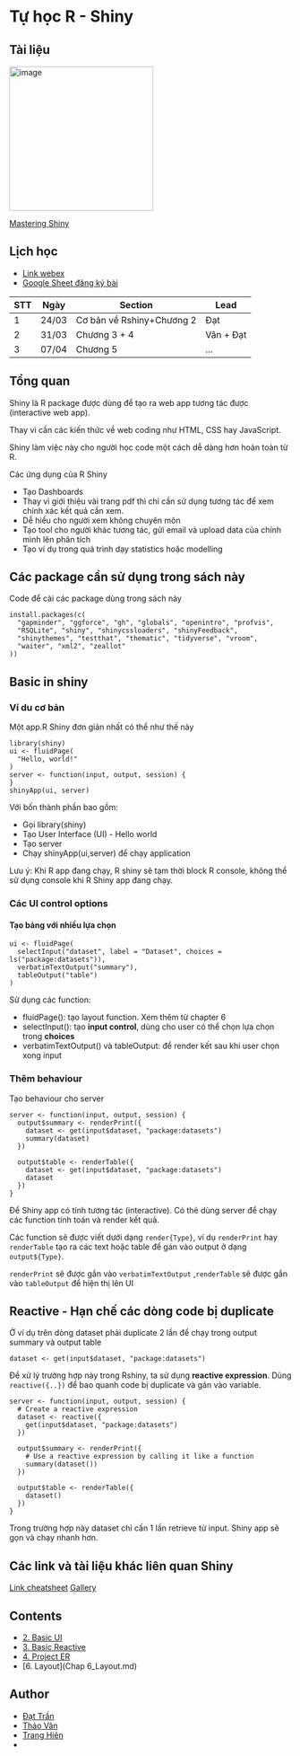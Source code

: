 # Tự học R - Shiny

## Tài liệu
<img width="257" alt="image" src="https://github.com/thiendattran/R_shiny/assets/120559860/78bb8f88-5717-4d3a-89c1-7989b940fe3f">

[Mastering Shiny](https://mastering-shiny.org/?fbclid=IwAR1PEqbhGtWVgtWBvjdZ9VlcI8MI0z7n5V63msuSeXM5BqafMk9focTB2_U
)

## Lịch học
- [Link webex](https://meduniwien.webex.com/meet/thien.tran)
- [Google Sheet đăng ký bài](https://docs.google.com/spreadsheets/d/16Qrs1u7-ykc-9ZqkH2024pqRl42_-Qk5bZw1ss_SIiQ/edit?usp=sharing)

| STT | Ngày | Section | Lead |
| --- | --- | --- | --- |
|1|24/03|Cơ bản về Rshiny+Chương 2| Đạt|
|2|31/03|Chương 3 + 4|Vân + Đạt|
|3|07/04|Chương 5|...|

## Tổng quan
Shiny là R package được dùng để tạo ra web app tương tác được (interactive web app).

Thay vì cần các kiến thức về web coding như HTML, CSS hay JavaScript.

Shiny làm việc này cho người học code một cách dễ dàng hơn hoàn toàn từ R.

Các ứng dụng của R Shiny
- Tạo Dashboards
- Thay vì giới thiệu vài trang pdf thì chỉ cần sử dụng tương tác để xem chính xác kết quả cần xem.
- Dễ hiểu cho người xem không chuyên môn
- Tạo tool cho người khác tương tác, gửi email và upload data của chính mình lên phân tích
- Tạo ví dụ trong quá trình dạy statistics hoặc modelling

 
## Các package cần sử dụng trong sách này
Code để cài các package dùng trong sách này
```
install.packages(c(
  "gapminder", "ggforce", "gh", "globals", "openintro", "profvis", 
  "RSQLite", "shiny", "shinycssloaders", "shinyFeedback", 
  "shinythemes", "testthat", "thematic", "tidyverse", "vroom", 
  "waiter", "xml2", "zeallot" 
))
```

## Basic in shiny
### Ví du cơ bản
Một app.R Shiny đơn giản nhất có thể như thế này
```
library(shiny)
ui <- fluidPage(
  "Hello, world!"
)
server <- function(input, output, session) {
}
shinyApp(ui, server)
```
Với bốn thành phần bao gồm:
- Gọi library(shiny)
- Tạo User Interface (UI) - Hello world
- Tạo server
- Chạy shinyApp(ui,server) để chạy application

Lưu ý: Khi R app đang chạy, R shiny sẽ tạm thời block R console, không thể sử dụng console khi R Shiny app đang chạy.

### Các UI control options
#### Tạo bảng với nhiều lựa chọn 
```
ui <- fluidPage(
  selectInput("dataset", label = "Dataset", choices = ls("package:datasets")),
  verbatimTextOutput("summary"),
  tableOutput("table")
)
```
Sử dụng các function:
- fluidPage(): tạo layout function. Xem thêm từ chapter 6
- selectInput(): tạo **input control**, dùng cho user có thể chọn lựa chọn trong **choices**
- verbatimTextOutput() và tableOutput: để render kết  sau khi user chọn xong input

### Thêm behaviour
Tạo behaviour cho server
```
server <- function(input, output, session) {
  output$summary <- renderPrint({
    dataset <- get(input$dataset, "package:datasets")
    summary(dataset)
  })
  
  output$table <- renderTable({
    dataset <- get(input$dataset, "package:datasets")
    dataset
  })
}
```
Để Shiny app có tính tương tác (interactive). Có thẻ dùng server để chạy các function tính toán và render kết quả.

Các function sẽ được viết dưới dạng `render{Type}`, ví dụ `renderPrint` hay `renderTable` tạo ra các text  hoặc table để gán vào output ở dạng `output${Type}`.

`renderPrint` sẽ được gắn vào `verbatimTextOutput` ,`renderTable` sẽ được gắn vào `tableOutput` để hiện thị lên UI

## Reactive - Hạn chế các dòng code bị duplicate
Ở ví dụ trên dòng dataset phải duplicate 2 lần để chạy trong output summary và output table
```
dataset <- get(input$dataset, "package:datasets")
```
Để xử lý trường hợp này trong Rshiny, ta sử dụng **reactive expression**. Dùng `reactive({..})` để bao quanh code bị duplicate và gán vào variable.

```
server <- function(input, output, session) {
  # Create a reactive expression
  dataset <- reactive({
    get(input$dataset, "package:datasets")
  })

  output$summary <- renderPrint({
    # Use a reactive expression by calling it like a function
    summary(dataset())
  })
  
  output$table <- renderTable({
    dataset()
  })
}
```
Trong trường hợp này dataset chỉ cần 1 lần retrieve từ input. Shiny app sẽ gọn và chạy nhanh hơn.

## Các link và tài liệu khác liên quan Shiny
[Link cheatsheet](https://rstudio.github.io/cheatsheets/shiny.pdf)
[Gallery](https://shiny.posit.co/r/gallery/)

## Contents

- [2. Basic UI](basicui.md)
- [3. Basic Reactive](Basic-reactivity.md)
- [4. Project ER](project_ER.md)
- [6. Layout](Chap 6_Layout.md)

## Author
- [Đạt Trần](https://github.com/thiendattran)
- [Thảo Vân](https://github.com/thaovan535353)
- [Trang Hiên](https://github.com/trangtph)
- 



